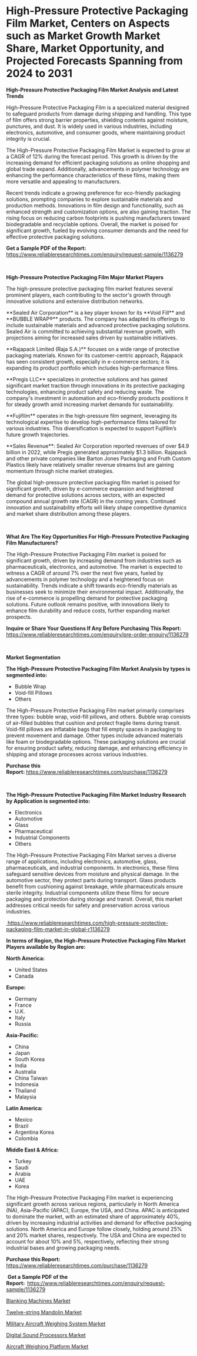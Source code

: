 <p><h1>High-Pressure Protective Packaging Film Market, Centers on Aspects such as Market Growth Market Share, Market Opportunity, and Projected Forecasts Spanning from 2024 to 2031</h1></p><p><strong>High-Pressure Protective Packaging Film Market Analysis and Latest Trends</strong></p>
<p><p>High-Pressure Protective Packaging Film is a specialized material designed to safeguard products from damage during shipping and handling. This type of film offers strong barrier properties, shielding contents against moisture, punctures, and dust. It is widely used in various industries, including electronics, automotive, and consumer goods, where maintaining product integrity is crucial.</p><p>The High-Pressure Protective Packaging Film Market is expected to grow at a CAGR of 12% during the forecast period. This growth is driven by the increasing demand for efficient packaging solutions as online shopping and global trade expand. Additionally, advancements in polymer technology are enhancing the performance characteristics of these films, making them more versatile and appealing to manufacturers.</p><p>Recent trends indicate a growing preference for eco-friendly packaging solutions, prompting companies to explore sustainable materials and production methods. Innovations in film design and functionality, such as enhanced strength and customization options, are also gaining traction. The rising focus on reducing carbon footprints is pushing manufacturers toward biodegradable and recyclable options. Overall, the market is poised for significant growth, fueled by evolving consumer demands and the need for effective protective packaging solutions.</p></p>
<p><strong>Get a Sample PDF of the Report:&nbsp;</strong> <a href="https://www.reliableresearchtimes.com/enquiry/request-sample/1136279?utm_campaign=1582&utm_medium=2&utm_source=Github&utm_content=ia&utm_term=13102024&utm_id=high-pressure-protective-packaging-film">https://www.reliableresearchtimes.com/enquiry/request-sample/1136279</a></p>
<p>&nbsp;</p>
<p><strong>High-Pressure Protective Packaging Film Major Market Players</strong></p>
<p><p>The high-pressure protective packaging film market features several prominent players, each contributing to the sector's growth through innovative solutions and extensive distribution networks.</p><p>**Sealed Air Corporation** is a key player known for its **Void Fill** and **BUBBLE WRAP®** products. The company has adapted its offerings to include sustainable materials and advanced protective packaging solutions. Sealed Air is committed to achieving substantial revenue growth, with projections aiming for increased sales driven by sustainable initiatives.</p><p>**Rajapack Limited (Raja S.A.)** focuses on a wide range of protective packaging materials. Known for its customer-centric approach, Rajapack has seen consistent growth, especially in e-commerce sectors; it is expanding its product portfolio which includes high-performance films.</p><p>**Pregis LLC** specializes in protective solutions and has gained significant market traction through innovations in its protective packaging technologies, enhancing product safety and reducing waste. The company's investment in automation and eco-friendly products positions it for steady growth amid increasing market demands for sustainability.</p><p>**Fujifilm** operates in the high-pressure film segment, leveraging its technological expertise to develop high-performance films tailored for various industries. This diversification is expected to support Fujifilm’s future growth trajectories.</p><p>**Sales Revenue**: Sealed Air Corporation reported revenues of over $4.9 billion in 2022, while Pregis generated approximately $1.3 billion. Rajapack and other private companies like Barton Jones Packaging and Fruth Custom Plastics likely have relatively smaller revenue streams but are gaining momentum through niche market strategies.</p><p>The global high-pressure protective packaging film market is poised for significant growth, driven by e-commerce expansion and heightened demand for protective solutions across sectors, with an expected compound annual growth rate (CAGR) in the coming years. Continued innovation and sustainability efforts will likely shape competitive dynamics and market share distribution among these players.</p></p>
<p>&nbsp;</p>
<p><strong>What Are The Key Opportunities For High-Pressure Protective Packaging Film Manufacturers?</strong></p>
<p><p>The High-Pressure Protective Packaging Film market is poised for significant growth, driven by increasing demand from industries such as pharmaceuticals, electronics, and automotive. The market is expected to witness a CAGR of around 7% over the next five years, fueled by advancements in polymer technology and a heightened focus on sustainability. Trends indicate a shift towards eco-friendly materials as businesses seek to minimize their environmental impact. Additionally, the rise of e-commerce is propelling demand for protective packaging solutions. Future outlook remains positive, with innovations likely to enhance film durability and reduce costs, further expanding market prospects.</p></p>
<p><strong>Inquire or Share Your Questions If Any Before Purchasing This Report:</strong> <a href="https://www.reliableresearchtimes.com/enquiry/pre-order-enquiry/1136279?utm_campaign=1582&utm_medium=2&utm_source=Github&utm_content=ia&utm_term=13102024&utm_id=high-pressure-protective-packaging-film">https://www.reliableresearchtimes.com/enquiry/pre-order-enquiry/1136279</a></p>
<p>&nbsp;</p>
<p><strong>Market Segmentation</strong></p>
<p><strong>The High-Pressure Protective Packaging Film Market Analysis by types is segmented into:</strong></p>
<p><ul><li>Bubble Wrap</li><li>Void-fill Pillows</li><li>Others</li></ul></p>
<p><p>The High-Pressure Protective Packaging Film market primarily comprises three types: bubble wrap, void-fill pillows, and others. Bubble wrap consists of air-filled bubbles that cushion and protect fragile items during transit. Void-fill pillows are inflatable bags that fill empty spaces in packaging to prevent movement and damage. Other types include advanced materials like foam or biodegradable options. These packaging solutions are crucial for ensuring product safety, reducing damage, and enhancing efficiency in shipping and storage processes across various industries.</p></p>
<p><strong>Purchase this Report:&nbsp;</strong><a href="https://www.reliableresearchtimes.com/purchase/1136279?utm_campaign=1582&utm_medium=2&utm_source=Github&utm_content=ia&utm_term=13102024&utm_id=high-pressure-protective-packaging-film">https://www.reliableresearchtimes.com/purchase/1136279</a></p>
<p>&nbsp;</p>
<p><strong>The High-Pressure Protective Packaging Film Market Industry Research by Application is segmented into:</strong></p>
<p><ul><li>Electronics</li><li>Automotive</li><li>Glass</li><li>Pharmaceutical</li><li>Industrial Components</li><li>Others</li></ul></p>
<p><p>The High-Pressure Protective Packaging Film Market serves a diverse range of applications, including electronics, automotive, glass, pharmaceuticals, and industrial components. In electronics, these films safeguard sensitive devices from moisture and physical damage. In the automotive sector, they protect parts during transport. Glass products benefit from cushioning against breakage, while pharmaceuticals ensure sterile integrity. Industrial components utilize these films for secure packaging and protection during storage and transit. Overall, this market addresses critical needs for safety and preservation across various industries.</p></p>
<p><a href="https://www.reliableresearchtimes.com/high-pressure-protective-packaging-film-market-in-global-r1136279?utm_campaign=1582&utm_medium=2&utm_source=Github&utm_content=ia&utm_term=13102024&utm_id=high-pressure-protective-packaging-film">&nbsp;https://www.reliableresearchtimes.com/high-pressure-protective-packaging-film-market-in-global-r1136279</a></p>
<p><strong>In terms of Region, the High-Pressure Protective Packaging Film Market Players available by Region are:</strong></p>
<p>
    <p> <strong> North America: </strong>
        <ul>
            <li>United States</li>
            <li>Canada</li>
        </ul>
        </p> 
    <p> <strong> Europe: </strong>
        <ul>
            <li>Germany</li>
            <li>France</li>
            <li>U.K.</li>
            <li>Italy</li>
            <li>Russia</li>
        </ul>
        </p> 
    <p> <strong> Asia-Pacific: </strong>
        <ul>
            <li>China</li>
            <li>Japan</li>
            <li>South Korea</li>
            <li>India</li>
            <li>Australia</li>
            <li>China Taiwan</li>
            <li>Indonesia</li>
            <li>Thailand</li>
            <li>Malaysia</li>
        </ul>
        </p> 
    <p> <strong> Latin America: </strong>
        <ul>
            <li>Mexico</li>
            <li>Brazil</li>
            <li>Argentina Korea</li>
            <li>Colombia</li>
        </ul>
        </p> 
    <p> <strong> Middle East & Africa: </strong>
        <ul>
            <li>Turkey</li>
            <li>Saudi</li>
            <li>Arabia</li>
            <li>UAE</li>
            <li>Korea</li>
        </ul>
    </p>
    </p>
<p><p>The High-Pressure Protective Packaging Film market is experiencing significant growth across various regions, particularly in North America (NA), Asia-Pacific (APAC), Europe, the USA, and China. APAC is anticipated to dominate the market, with an estimated share of approximately 40%, driven by increasing industrial activities and demand for effective packaging solutions. North America and Europe follow closely, holding around 25% and 20% market shares, respectively. The USA and China are expected to account for about 10% and 5%, respectively, reflecting their strong industrial bases and growing packaging needs.</p></p>
<p><strong>Purchase this Report: </strong><a href="https://www.reliableresearchtimes.com/purchase/1136279?utm_campaign=1582&utm_medium=2&utm_source=Github&utm_content=ia&utm_term=13102024&utm_id=high-pressure-protective-packaging-film">https://www.reliableresearchtimes.com/purchase/1136279</a></p>
<p>&nbsp;<strong>Get a Sample PDF of the Report:&nbsp;&nbsp;</strong><a href="https://www.reliableresearchtimes.com/enquiry/request-sample/1136279?utm_campaign=1582&utm_medium=2&utm_source=Github&utm_content=ia&utm_term=13102024&utm_id=high-pressure-protective-packaging-film">https://www.reliableresearchtimes.com/enquiry/request-sample/1136279</a></p>
<p><strong></strong></p>
<p><p><a href="https://issuu.com/reportprime-2/docs/blanking-machines-market-size-2030._f2580edcb66272?utm_campaign=1582&utm_medium=2&utm_source=Github&utm_content=ia&utm_term=13102024&utm_id=high-pressure-protective-packaging-film">Blanking Machines Market</a></p><p><a href="https://www.linkedin.com/pulse/twelve-string-mandolin-industry-forecast-market-shifts-mx9oe?utm_campaign=1582&utm_medium=2&utm_source=Github&utm_content=ia&utm_term=13102024&utm_id=high-pressure-protective-packaging-film">Twelve-string Mandolin Market</a></p><p><a href="https://www.linkedin.com/pulse/global-military-aircraft-weighing-system-market-trends-5shwe?utm_campaign=1582&utm_medium=2&utm_source=Github&utm_content=ia&utm_term=13102024&utm_id=high-pressure-protective-packaging-film">Military Aircraft Weighing System Market</a></p><p><a href="https://issuu.com/reportprime-2/docs/digital-sound-processors-market-siz_1fbbbd9c6929b4?utm_campaign=1582&utm_medium=2&utm_source=Github&utm_content=ia&utm_term=13102024&utm_id=high-pressure-protective-packaging-film">Digital Sound Processors Market</a></p><p><a href="https://www.linkedin.com/pulse/driving-factors-behind-aircraft-weighing-platform-market-4ayzc?utm_campaign=1582&utm_medium=2&utm_source=Github&utm_content=ia&utm_term=13102024&utm_id=high-pressure-protective-packaging-film">Aircraft Weighing Platform Market</a></p></p>